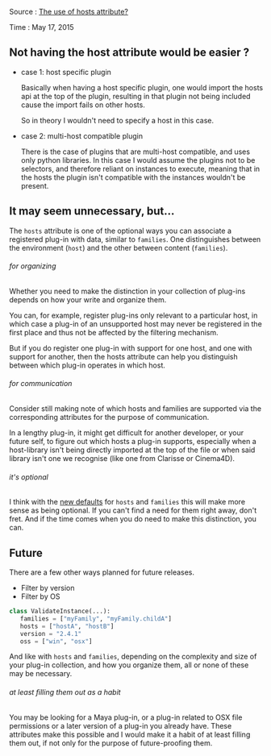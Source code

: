 Source : [The use of hosts attribute?](http://forums.pyblish.com/t/the-use-of-hosts-attribute/78)

Time : May 17, 2015


## Not having the host attribute would be easier ?

* case 1: host specific plugin

    Basically when having a host specific plugin, one would import the hosts api at the top of the plugin, resulting in that plugin not being included cause the import fails on other hosts.

    So in theory I wouldn't need to specify a host in this case.

* case 2: multi-host compatible plugin

    There is the case of plugins that are multi-host compatible, and uses only python libraries.
    In this case I would assume the plugins not to be selectors, and therefore reliant on instances to execute, meaning that in the hosts the plugin isn't compatible with the instances wouldn't be present.


## It may seem unnecessary, but...

The `hosts` attribute is one of the optional ways you can associate a registered plug-in with data, similar to `families`.
One distinguishes between the environment (`host`) and the other between content (`families`).

###### for organizing
Whether you need to make the distinction in your collection of plug-ins depends on how your write and organize them.

You can, for example, register plug-ins only relevant to a particular host, in which case a plug-in of an unsupported host may never be registered in the first place and thus not be affected by the filtering mechanism.

But if you do register one plug-in with support for one host, and one with support for another, then the hosts attribute can help you distinguish between which plug-in operates in which host.

###### for communication

Consider still making note of which hosts and families are supported via the corresponding attributes for the purpose of communication.

In a lengthy plug-in, it might get difficult for another developer, or your future self, to figure out which hosts a plug-in supports, especially when a host-library isn't being directly imported at the top of the file or when said library isn't one we recognise (like one from Clarisse or Cinema4D).

###### it's optional
I think with the [new defaults](http://forums.pyblish.com/t/api-changes/51/3?u=marcus) for `hosts` and `families` this will make more sense as being optional.
If you can't find a need for them right away, don't fret. And if the time comes when you do need to make this distinction, you can.

## Future

There are a few other ways planned for future releases.
* Filter by version
* Filter by OS

```python
class ValidateInstance(...):
   families = ["myFamily", "myFamily.childA"]
   hosts = ["hostA", "hostB"]
   version = "2.4.1"
   oss = ["win", "osx"]
```
And like with `hosts` and `families`, depending on the complexity and size of your plug-in collection, and how you organize them, all or none of these may be necessary.

###### at least filling them out as a habit

You may be looking for a Maya plug-in, or a plug-in related to OSX file permissions or a later version of a plug-in you already have. These attributes make this possible and I would make it a habit of at least filling them out, if not only for the purpose of future-proofing them.